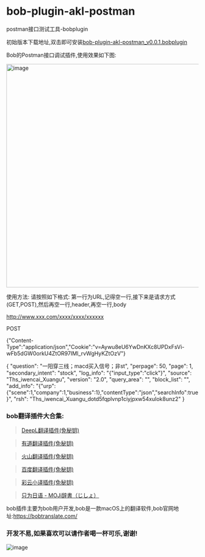 # bob-plugin-akl-postman

postman接口测试工具-bobplugin

初始版本下载地址,双击即可安装[bob-plugin-akl-postman_v0.0.1.bobplugin](https://github.com/akl7777777/bob-plugin-akl-postman/releases/download/v0.0.1/bob-plugin-akl-postman_v0.0.1.bobplugin)

Bob的Postman接口调试插件,使用效果如下图:

<img width="584" alt="image" src="https://user-images.githubusercontent.com/84266551/222179753-0dd32d89-b0a1-427c-aeac-319ca39507da.png">

使用方法:
请按照如下格式:
第一行为URL,记得空一行,接下来是请求方式(GET,POST),然后再空一行,header,再空一行,body

http://www.xxx.com/xxxx/xxxx/xxxxxx

POST

{"Content-Type":"application/json","Cookie":"v=Aywu8eU6YwDnKXc8UPDxFsVi-wFb5dGW0orkU4ZtOR97IMI_rvWgHyKZtOzV"}

{ "question": "一阳穿三线；macd买入信号；非st", "perpage": 50, "page": 1, "secondary_intent": "stock", "log_info": "{\"input_type\":\"click\"}", "source": "Ths_iwencai_Xuangu", "version": "2.0", "query_area": "", "block_list": "", "add_info": "{\"urp\":{\"scene\":1,\"company\":1,\"business\":1},\"contentType\":\"json\",\"searchInfo\":true}", "rsh": "Ths_iwencai_Xuangu_dotd5fqplvnp1ciyjpxw54xulok8unz2" }

### bob翻译插件大合集:

>[DeepL翻译插件(免秘钥)](https://github.com/akl7777777/bob-plugin-akl-deepl-free-translate)

>[有道翻译插件(免秘钥)](https://github.com/akl7777777/bob-plugin-akl-youdao-free-translate)

>[火山翻译插件(免秘钥)](https://github.com/akl7777777/bob-plugin-akl-volcengine-free-translate)

>[百度翻译插件(免秘钥)](https://github.com/akl7777777/bob-plugin-akl-baidu-free-translate)

>[彩云小译插件(免秘钥)](https://github.com/akl7777777/bob-plugin-akl-caiyunxiaoyi-free-translate)

>[只为日语 - MOJi辞書（じしょ）](https://github.com/akl7777777/bob-plugin-akl-mojidict-translate)


bob插件主要为bob用户开发,bob是一款macOS上的翻译软件,bob官网地址:https://bobtranslate.com/



### 开发不易,如果喜欢可以请作者喝一杯可乐,谢谢!


![image](https://user-images.githubusercontent.com/84266551/219829283-3ed1798e-aeed-4174-bbcb-f93bf3008817.png)
